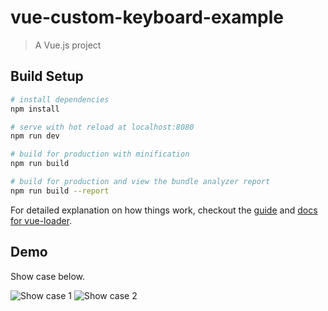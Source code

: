 # vue-custom-keyboard-example

> A Vue.js project

## Build Setup

``` bash
# install dependencies
npm install

# serve with hot reload at localhost:8080
npm run dev

# build for production with minification
npm run build

# build for production and view the bundle analyzer report
npm run build --report
```

For detailed explanation on how things work, checkout the [guide](http://vuejs-templates.github.io/webpack/) and [docs for vue-loader](http://vuejs.github.io/vue-loader).

## Demo

Show case below.

![Show case 1](https://github.com/ttzshawn/vue-custom-keyboard-demo/keyboard-demo-1.png)
![Show case 2](https://github.com/ttzshawn/vue-custom-keyboard-demo/keyboard-demo-2.png)